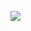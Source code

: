 
<br>
<img src="https://github-readme-stats.vercel.app/api/top-langs/?username=erend0&theme=onedark&layout=compact">
<br>
